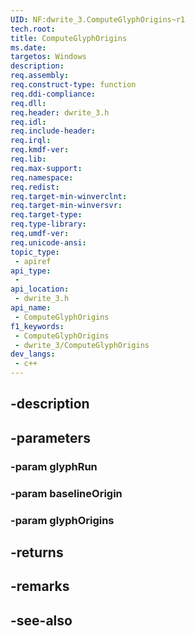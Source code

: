 ```yaml
---
UID: NF:dwrite_3.ComputeGlyphOrigins~r1
tech.root: 
title: ComputeGlyphOrigins
ms.date: 
targetos: Windows
description: 
req.assembly: 
req.construct-type: function
req.ddi-compliance: 
req.dll: 
req.header: dwrite_3.h
req.idl: 
req.include-header: 
req.irql: 
req.kmdf-ver: 
req.lib: 
req.max-support: 
req.namespace: 
req.redist: 
req.target-min-winverclnt: 
req.target-min-winversvr: 
req.target-type: 
req.type-library: 
req.umdf-ver: 
req.unicode-ansi: 
topic_type:
 - apiref
api_type:
 - 
api_location:
 - dwrite_3.h
api_name:
 - ComputeGlyphOrigins
f1_keywords:
 - ComputeGlyphOrigins
 - dwrite_3/ComputeGlyphOrigins
dev_langs:
 - c++
---
```


## -description

## -parameters

### -param glyphRun

### -param baselineOrigin

### -param glyphOrigins

## -returns

## -remarks

## -see-also

